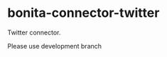 bonita-connector-twitter
========================
Twitter connector.

Please use development branch
